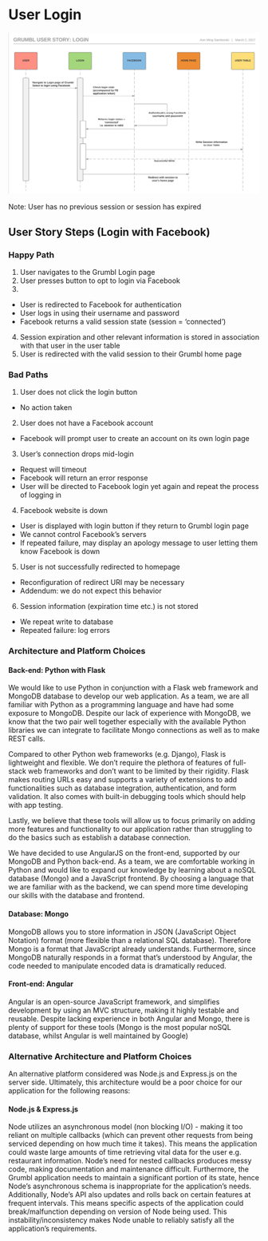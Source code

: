 
# User Login

![Login](/img/login.png)

Note: User has no previous session or session has expired


## User Story Steps (Login with Facebook)

### Happy Path
1. User navigates to the Grumbl Login page
2. User presses button to opt to login via Facebook
3.
  * User is redirected to Facebook for authentication
  * User logs in using their username and password
  * Facebook returns a valid session state (session = ‘connected’)
4. Session expiration and other relevant information is stored in association with that user in the user table
5. User is redirected with the valid session to their Grumbl home page

### Bad Paths
1. User does not click the login button
  * No action taken
2. User does not have a Facebook account
  * Facebook will prompt user to create an account on its own login page
3. User’s connection drops mid-login
  * Request will timeout
  * Facebook will return an error response
  * User will be directed to Facebook login yet again and repeat the process of logging in
4. Facebook website is down
  * User is displayed with login button if they return to Grumbl login page
  * We cannot control Facebook’s servers 
  * If repeated failure, may display an apology message to user letting them know Facebook is down
5. User is not successfully redirected to homepage
  * Reconfiguration of redirect URI may be necessary
  * Addendum: we do not expect this behavior
6. Session information (expiration time etc.) is not stored
  * We repeat write to database
  * Repeated failure: log errors 

### Architecture and Platform Choices
#### Back-end: Python with Flask
We would like to use Python in conjunction with a Flask web framework and MongoDB database to develop our web application. As a team, we are all familiar with Python as a programming language and have had some exposure to MongoDB. Despite our lack of experience with MongoDB, we know that the two pair well together especially with the available Python libraries we can integrate to facilitate Mongo connections as well as to make REST calls.

Compared to other Python web frameworks (e.g. Django), Flask is lightweight and flexible. We don’t require the plethora of features of full-stack web frameworks and don’t want to be limited by their rigidity. Flask makes routing URLs easy and supports a variety of extensions to add functionalities such as database integration, authentication, and form validation. It also comes with built-in debugging tools which should help with app testing.

Lastly, we believe that these tools will allow us to focus primarily on adding more features and functionality to our application rather than struggling to do the basics such as establish a database connection.

We have decided to use AngularJS on the front-end, supported by our MongoDB and Python back-end. As a team, we are comfortable working in Python and would like to expand our knowledge by learning about a noSQL database (Mongo) and a JavaScript frontend. By choosing a language that we are familiar with as the backend, we can spend more time developing our skills with the database and frontend. 

#### Database: Mongo
MongoDB allows you to store information in JSON (JavaScript Object Notation) format (more flexible than a relational SQL database). Therefore Mongo is a format that JavaScript already understands. Furthermore, since MongoDB naturally responds in a format that’s understood by Angular, the code needed to manipulate encoded data is dramatically reduced. 

#### Front-end: Angular
Angular is an open-source JavaScript framework, and simplifies development by using an MVC structure, making it highly testable and reusable. Despite lacking experience in both Angular and Mongo, there is plenty of support for these tools (Mongo is the most popular noSQL database, whilst Angular is well maintained by Google)


### Alternative Architecture and Platform Choices

An alternative platform considered was Node.js and Express.js on the server side. Ultimately, this architecture would be a poor choice for our application for the following reasons:

#### Node.js & Express.js
Node utilizes an asynchronous model (non blocking I/O) - making it too reliant on multiple callbacks (which can prevent other requests from being serviced depending on how much time it takes). This means the application could waste large amounts of time retrieving vital data for the user e.g. restaurant information. Node’s need for nested callbacks produces messy code, making documentation and maintenance difficult. Furthermore, the Grumbl application needs to maintain a significant portion of its state, hence Node’s asynchronous schema is inappropriate for the application’s needs.
Additionally, Node’s API also updates and rolls back on certain features at frequent intervals. This means specific aspects of the application could break/malfunction depending on version of Node being used. This instability/inconsistency makes Node unable to reliably satisfy all the application’s requirements.

